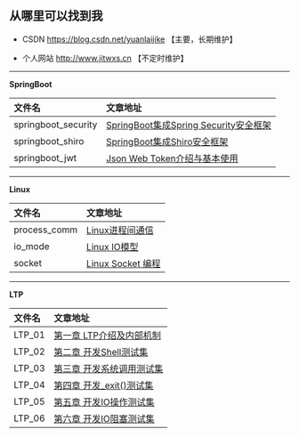 ## 从哪里可以找到我

- CSDN https://blog.csdn.net/yuanlaijike 【主要，长期维护】

- 个人网站 http://www.jitwxs.cn 【不定时维护】

---

**SpringBoot**

| 文件名 | 文章地址 |
|:---|:---|
|springboot_security|[SpringBoot集成Spring Security安全框架](https://blog.csdn.net/yuanlaijike/article/details/79751583)|
|springboot_shiro|[SpringBoot集成Shiro安全框架](http://blog.csdn.net/yuanlaijike/article/details/79633723)|
|springboot_jwt|[Json Web Token介绍与基本使用](https://blog.csdn.net/yuanlaijike/article/details/80174327)|


---

**Linux**

| 文件名 | 文章地址 |
|:---|:---|
|process_comm|[Linux进程间通信](https://blog.csdn.net/yuanlaijike/article/details/78917818)|
|io_mode|[Linux IO模型](https://blog.csdn.net/yuanlaijike/article/details/78650903)|
|socket|[Linux Socket 编程](https://blog.csdn.net/yuanlaijike/article/details/78536753)|


---

**LTP**

| 文件名 | 文章地址 |
|:---|:---|
|LTP_01|[第一章 LTP介绍及内部机制](http://blog.csdn.net/yuanlaijike/article/details/78068331)|
|LTP_02|[第二章 开发Shell测试集](http://blog.csdn.net/yuanlaijike/article/details/78138487)|
|LTP_03|[第三章 开发系统调用测试集](http://blog.csdn.net/yuanlaijike/article/details/78188206)|
|LTP_04|[第四章 开发_exit()测试集](http://blog.csdn.net/yuanlaijike/article/details/78368043)|
|LTP_05|[第五章 开发IO操作测试集](http://blog.csdn.net/yuanlaijike/article/details/78505940)|
|LTP_06|[第六章 开发IO阻塞测试集](http://blog.csdn.net/yuanlaijike/article/details/78639068)|